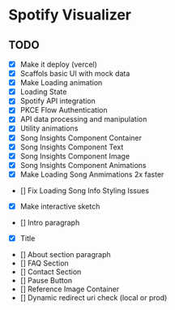 # Spotify Visualizer

## TODO

- [x] Make it deploy (vercel)
- [x] Scaffols basic UI with mock data
- [x] Make Loading animation
- [x] Loading State
- [x] Spotify API integration
- [x] PKCE Flow Authentication
- [x] API data processing and manipulation
- [x] Utility animations
- [x] Song Insights Component Container
- [x] Song Insights Component Text
- [x] Song Insights Component Image
- [x] Song Insights Component Animations
- [x] Make Loading Song Anmimations 2x faster
- [] Fix Loading Song Info Styling Issues
- [x] Make interactive sketch
- [] Intro paragraph
- [x] Title
- [] About section paragraph
- [] FAQ Section
- [] Contact Section
- [] Pause Button
- [] Reference Image Container
- [] Dynamic redirect uri check (local or prod)
